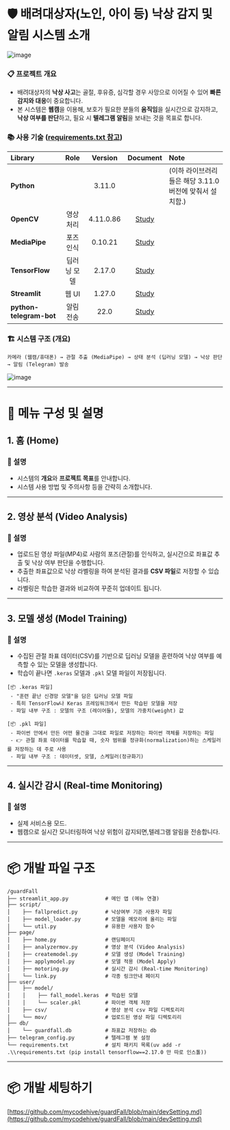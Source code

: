 # 🛡️ 배려대상자(노인, 아이 등) 낙상 감지 및 알림 시스템 소개

![image](https://github.com/user-attachments/assets/a21be991-f272-46e6-bbd5-7aa691472083)

### 📋 프로젝트 개요
- 배려대상자의 **낙상 사고**는 골절, 후유증, 심각할 경우 사망으로 이어질 수 있어 **빠른 감지와 대응**이 중요합니다.
- 본 시스템은 **웹캠**을 이용해, 보호가 필요한 분들의 **움직임**을 실시간으로 감지하고,**낙상 여부를 판단**하고, 필요 시 **텔레그램 알림**을 보내는 것을 목표로 합니다.

### 📚 사용 기술 ([requirements.txt 참고](https://github.com/mycodehive/guardFall/blob/main/requirements.txt))
|Library|Role|Version|Document|Note|
|:------|:------:|:------:|:------:|:------|
|**Python**||3.11.0||(이하 라이브러리들은 해당 3.11.0 버전에 맞춰서 설치함.)|
|**OpenCV**|영상 처리|4.11.0.86|[Study](https://docs.opencv.org/4.x/d6/d00/tutorial_py_root.html)||
|**MediaPipe**|포즈 인식|0.10.21|[Study](https://github.com/mycodehive/guardFall/blob/main/script/README.md)||
|**TensorFlow**|딥러닝 모델|2.17.0|[Study](https://colab.research.google.com/github/tensorflow/docs-l10n/blob/master/site/ko/tutorials/quickstart/beginner.ipynb?hl=ko)||
|**Streamlit**|웹 UI|1.27.0|[Study](https://docs.streamlit.io/develop/quick-reference/cheat-sheet)||
|**python-telegram-bot**|알림 전송|22.0|[Study](https://youtu.be/S_MN3WGQDN4?si=WWDQLTfcCUCda_FN&t=186)||

### 🏗️ 시스템 구조 (개요)
```plaintext
카메라 (웹캠/휴대폰) → 관절 추출 (MediaPipe) → 상태 분석 (딥러닝 모델) → 낙상 판단 → 알림 (Telegram) 발송
```
![image](https://github.com/user-attachments/assets/546b47df-e08d-4a8f-9768-a3a6ec9fbc1d)   

---

# 📖 메뉴 구성 및 설명

## 1. 홈 (Home)

### 📝 설명
- 시스템의 **개요**와 **프로젝트 목표**를 안내합니다.
- 시스템 사용 방법 및 주의사항 등을 간략히 소개합니다.
---

## 2. 영상 분석 (Video Analysis)

### 📝 설명
- 업로드된 영상 파일(MP4)로 사람의 포즈(관절)를 인식하고, 실시간으로 좌표값 추출 및 낙상 여부 판단을 수행합니다.
- 추출한 좌표값으로 낙상 라벨링을 하여 분석된 결과를 **CSV 파일**로 저장할 수 있습니다.
- 라벨링은 학습한 결과와 비교하여 꾸준히 업데이트 됩니다.
---

## 3. 모델 생성 (Model Training)

### 📝 설명
- 수집된 관절 좌표 데이터(CSV)를 기반으로 딥러닝 모델을 훈련하여 낙상 여부를 예측할 수 있는 모델을 생성합니다.
- 학습이 끝나면 `.keras` 모델과 `.pkl` 모델 파일이 저장됩니다.
```plaintext
[📦 .keras 파일]
 - "훈련 끝난 신경망 모델"을 담은 딥러닝 모델 파일
 - 특히 TensorFlow나 Keras 프레임워크에서 만든 학습된 모델을 저장
 - 파일 내부 구조 : 모델의 구조 (레이어들), 모델의 가중치(weight) 값
         
[📦 .pkl 파일]
 - 파이썬 안에서 만든 어떤 물건을 그대로 파일로 저장하는 파이썬 객체를 저장하는 파일
 - 👉 관절 좌표 데이터를 학습할 때, 숫자 범위를 정규화(normalization)하는 스케일러를 저장하는 데 주로 사용
 - 파일 내부 구조 : 데이터셋, 모델, 스케일러(정규화기) 
```
---

## 4. 실시간 감시 (Real-time Monitoring)

### 📝 설명
- 실제 서비스용 모드.
- 웹캠으로 실시간 모니터링하여 낙상 위험이 감지되면,텔레그램 알림을 전송합니다.
---

# 📦 개발 파일 구조

```plaintext
/guardFall
├── streamlit_app.py            # 메인 앱 (메뉴 연결)
├── script/
│    ├── fallpredict.py         # 낙상여부 기준 사용자 파일
│    ├── model_loader.py        # 모델을 메모리에 올리는 파일
│    └── util.py                # 유용한 사용자 함수
├── page/
│    ├── home.py                # 랜딩페이지
│    ├── analyzermov.py         # 영상 분석 (Video Analysis)
│    ├── createmodel.py         # 모델 생성 (Model Training)
│    ├── applymodel.py          # 모델 적용 (Model Apply)
│    ├── motoring.py            # 실시간 감시 (Real-time Monitoring)
│    └── link.py                # 각종 링크안내 페이지
├── user/
│    ├── model/
│    │    ├── fall_model.keras  # 학습된 모델
│    │    └── scaler.pkl        # 파이썬 객체 저장
│    ├── csv/                   # 영상 분석 csv 파일 디렉토리리
│    └── mov/                   # 업로드된 영상 파일 디렉토리리
├── db/
│    └── guardfall.db           # 좌표값 저장하는 db
├── telegram_config.py          # 텔레그램 봇 설정
└── requirements.txt            # 설치 패키지 목록(uv add -r .\\requirements.txt (pip install tensorflow==2.17.0 만 따로 인스톨))
```
---

# 📦 개발 세팅하기
[https://github.com/mycodehive/guardFall/blob/main/devSetting.md](https://github.com/mycodehive/guardFall/blob/main/devSetting.md)
